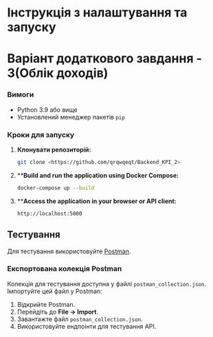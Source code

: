 # Інструкція з налаштування та запуску
# Варіант додаткового завдання - 3(Облік доходів)

### Вимоги
- Python 3.9 або вище
- Установлений менеджер пакетів `pip`

### Кроки для запуску
1. **Клонувати репозиторій:**
   ```bash
   git clone <https://github.com/qrqwqeqt/Backend_KPI_2>
   ```
   
2. ****Build and run the application using Docker Compose:**
   ```bash
   docker-compose up --build
   ```

3. ****Access the application in your browser or API client:**
   ```
   http://localhost:5000
   ```
   

## Тестування
Для тестування використовуйте [Postman](https://www.postman.com/). 





### Експортована колекція Postman
Колекція для тестування доступна у файлі `postman_collection.json`. Імпортуйте цей файл у Postman:
1. Відкрийте Postman.
2. Перейдіть до **File → Import**.
3. Завантажте файл `postman_collection.json`.
4. Використовуйте ендпоінти для тестування API.

